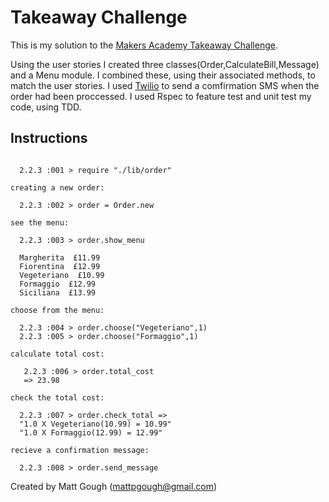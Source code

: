 Takeaway Challenge
==================

This is my solution to the [Makers Academy Takeaway Challenge](https://github.com/makersacademy/takeaway-challenge).

Using the user stories I created three classes(Order,CalculateBill,Message) and a Menu module. I combined these, using their associated methods, to match the user stories. I used [Twilio](https://www.twilio.com/) to send a comfirmation SMS when the order had been proccessed. I used Rspec to feature test and unit test my code, using TDD. 

Instructions
------------

```You can use the program by first requiring the file:

  2.2.3 :001 > require "./lib/order"

creating a new order:

  2.2.3 :002 > order = Order.new

see the menu:

  2.2.3 :003 > order.show_menu
  
  Margherita  £11.99
  Fiorentina  £12.99
  Vegeteriano  £10.99
  Formaggio  £12.99
  Siciliana  £13.99

choose from the menu:

  2.2.3 :004 > order.choose("Vegeteriano",1)
  2.2.3 :005 > order.choose("Formaggio",1)

calculate total cost:

   2.2.3 :006 > order.total_cost
   => 23.98 

check the total cost:

  2.2.3 :007 > order.check_total =>
  "1.0 X Vegeteriano(10.99) = 10.99"
  "1.0 X Formaggio(12.99) = 12.99"

recieve a confirmation message:

  2.2.3 :008 > order.send_message
  ```


Created by Matt Gough (mattpgough@gmail.com)
